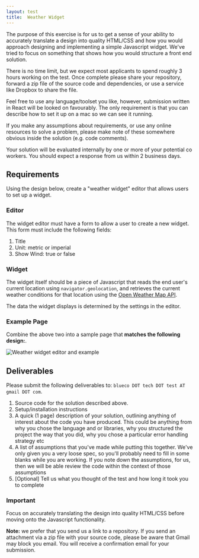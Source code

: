 ```yaml
---
layout: test
title:  Weather Widget
---
```

The purpose of this exercise is for us to get a sense of your ability to accurately translate a design into quality HTML/CSS and how you would approach designing and implementing a simple Javascript widget. We've tried to focus on something that shows how you would structure a front end solution.

There is no time limit, but we expect most applicants to spend roughly 3 hours working on the test. Once complete please share your repository, forward a zip file of the source code and dependencies, or use a service like Dropbox to share the file.

Feel free to use any language/toolset you like, however, submission written in React will be looked on favourably. The only requirement is that you can describe how to set it up on a mac so we can see it running.

If you make any assumptions about requirements, or use any online resources to solve a problem, please make note of these somewhere obvious inside the solution (e.g. code comments).

Your solution will be evaluated internally by one or more of your potential co workers. You should expect a response from us within 2 business days.

## Requirements

Using the design below, create a "weather widget" editor that allows users to set up a widget.

### Editor

The widget editor must have a form to allow a user to create a new widget. This form must include the following fields:

1.	Title
1.	Unit: metric or imperial
1.	Show Wind: true or false

### Widget

The widget itself should be a piece of Javascript that reads the end user's current location using `navigator.geolocation`, and retrieves the current weather conditions for that location using the [Open Weather Map API](http://openweathermap.org/current).

The data the widget displays is determined by the settings in the editor.

### Example Page

Combine the above two into a sample page that **matches the following design:**.

![Weather widget editor and example](../../img/weather-widget-01.png "Weather widget editor and example")

## Deliverables

Please submit the following deliverables to: `blueco DOT tech DOT test AT gmail DOT com`.

1. Source code for the solution described above.
1. Setup/installation instructions
1. A quick (1 page) description of your solution, outlining anything of interest about the code you have produced. This could be anything from why you chose the language and or libraries, why you structured the project the way that you did, why you chose a particular error handling strategy etc
1. A list of assumptions that you've made while putting this together. We've only given you a very loose spec, so you'll probably need to fill in some blanks while you are working. If you note down the assumptions, for us, then we will be able review the code within the context of those assumptions
1. [Optional] Tell us what you thought of the test and how long it took you to complete

### Important

Focus on accurately translating the design into quality HTML/CSS before moving onto the Javascript functionality.

**Note:** we prefer that you send us a link to a repository. If you send an attachment via a zip file with your source code, please be aware that Gmail may block you email. You will receive a confirmation email for your submission.
